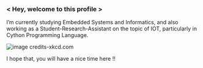 ### < Hey, welcome to this profile > 
I’m currently studying Embedded Systems and Informatics, and also working as a Student-Research-Assistant on the topic of IOT, particularly in Cython Programming Language.

![image](https://user-images.githubusercontent.com/14985440/212800533-12323018-68fd-4030-937e-268ae91a69fd.png)
credits-xkcd.com

I hope that, you will have a nice time here !!

<!--
**WiresharkIO/WiresharkIO** is a ✨ _special_ ✨ repository because its `README.md` (this file) appears on your GitHub profile.

Here are some ideas to get you started:

- 🔭 I’m currently working on ...
- 🌱 I’m currently learning ...
- 👯 I’m looking to collaborate on ...
- 🤔 I’m looking for help with ...
- 💬 Ask me about ...
- 📫 How to reach me: ...
- 😄 Pronouns: ...
- ⚡ Fun fact: ...
-->
